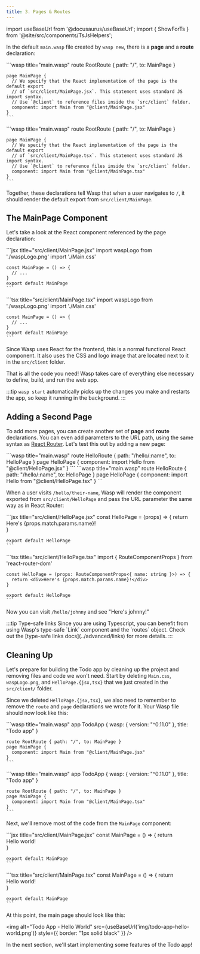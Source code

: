 ```yaml
---
title: 3. Pages & Routes
---
```


import useBaseUrl from '@docusaurus/useBaseUrl';
import { ShowForTs } from '@site/src/components/TsJsHelpers';

In the default `main.wasp` file created by `wasp new`, there is a **page** and a **route** declaration:

<Tabs groupId="js-ts">
  <TabItem value="js" label="JavaScript">
    ```wasp title="main.wasp"
    route RootRoute { path: "/", to: MainPage }

    page MainPage {
      // We specify that the React implementation of the page is the default export
      // of `src/client/MainPage.jsx`. This statement uses standard JS import syntax.
      // Use `@client` to reference files inside the `src/client` folder.
      component: import Main from "@client/MainPage.jsx"
    }
    ```
  </TabItem>

  <TabItem value="ts" label="TypeScript">
    ```wasp title="main.wasp"
    route RootRoute { path: "/", to: MainPage }

    page MainPage {
      // We specify that the React implementation of the page is the default export
      // of `src/client/MainPage.tsx`. This statement uses standard JS import syntax.
      // Use `@client` to reference files inside the `src/client` folder.
      component: import Main from "@client/MainPage.tsx"
    }
    ```
  </TabItem>
</Tabs>

Together, these declarations tell Wasp that when a user navigates to `/`, it should render the default export from `src/client/MainPage`.

## The MainPage Component

Let's take a look at the React component referenced by the page declaration:

<Tabs groupId="js-ts">
  <TabItem value="js" label="JavaScript">
    ```jsx title="src/client/MainPage.jsx"
    import waspLogo from './waspLogo.png'
    import './Main.css'

    const MainPage = () => {
      // ...
    }
    export default MainPage
    ```
  </TabItem>

  <TabItem value="ts" label="TypeScript">
    ```tsx title="src/client/MainPage.tsx"
    import waspLogo from './waspLogo.png'
    import './Main.css'

    const MainPage = () => {
      // ...
    }
    export default MainPage
    ```
  </TabItem>
</Tabs>

Since Wasp uses React for the frontend, this is a normal functional React component. It also uses the CSS and logo image that are located next to it in the `src/client` folder.

That is all the code you need! Wasp takes care of everything else necessary to define, build, and run the web app.

:::tip
`wasp start` automatically picks up the changes you make and restarts the app, so keep it running in the background.
:::

## Adding a Second Page

To add more pages, you can create another set of **page** and **route** declarations. You can even add parameters to the URL path, using the same syntax as [React Router](https://reactrouter.com/web/). Let's test this out by adding a new page:

<Tabs groupId="js-ts">
  <TabItem value="js" label="JavaScript">
    ```wasp title="main.wasp"
    route HelloRoute { path: "/hello/:name", to: HelloPage }
    page HelloPage {
      component: import Hello from "@client/HelloPage.jsx"
    }
    ```
  </TabItem>

  <TabItem value="ts" label="TypeScript">
    ```wasp title="main.wasp"
    route HelloRoute { path: "/hello/:name", to: HelloPage }
    page HelloPage {
      component: import Hello from "@client/HelloPage.tsx"
    }
    ```
  </TabItem>
</Tabs>

When a user visits `/hello/their-name`, Wasp will render the component exported from `src/client/HelloPage` and pass the URL parameter the same way as in React Router:

<Tabs groupId="js-ts">
  <TabItem value="js" label="JavaScript">
    ```jsx title="src/client/HelloPage.jsx"
    const HelloPage = (props) => {
      return <div>Here's {props.match.params.name}!</div>
    }

    export default HelloPage
    ```
  </TabItem>

  <TabItem value="ts" label="TypeScript">
    ```tsx title="src/client/HelloPage.tsx"
    import { RouteComponentProps } from 'react-router-dom'

    const HelloPage = (props: RouteComponentProps<{ name: string }>) => {
      return <div>Here's {props.match.params.name}!</div>
    }

    export default HelloPage
    ```
  </TabItem>
</Tabs>

Now you can visit `/hello/johnny` and see "Here's johnny!"

<ShowForTs>
  :::tip Type-safe links
  Since you are using Typescript, you can benefit from using Wasp's type-safe `Link` component and the `routes` object. Check out the [type-safe links docs](../advanced/links) for more details.
  :::
</ShowForTs>

## Cleaning Up

Let's prepare for building the Todo app by cleaning up the project and removing files and code we won't need. Start by deleting `Main.css`, `waspLogo.png`, and `HelloPage.{jsx,tsx}` that we just created in the `src/client/` folder.

Since we deleted `HelloPage.{jsx,tsx}`, we also need to remember to remove the `route` and `page` declarations we wrote for it. Your Wasp file should now look like this:

<Tabs groupId="js-ts">
  <TabItem value="js" label="JavaScript">
    ```wasp title="main.wasp"
    app TodoApp {
      wasp: {
        version: "^0.11.0"
      },
      title: "Todo app"
    }

    route RootRoute { path: "/", to: MainPage }
    page MainPage {
      component: import Main from "@client/MainPage.jsx"
    }
    ```
  </TabItem>

  <TabItem value="ts" label="TypeScript">
    ```wasp title="main.wasp"
    app TodoApp {
      wasp: {
        version: "^0.11.0"
      },
      title: "Todo app"
    }

    route RootRoute { path: "/", to: MainPage }
    page MainPage {
      component: import Main from "@client/MainPage.tsx"
    }
    ```
  </TabItem>
</Tabs>

Next, we'll remove most of the code from the `MainPage` component:

<Tabs groupId="js-ts">
  <TabItem value="js" label="JavaScript">
    ```jsx title="src/client/MainPage.jsx"
    const MainPage = () => {
      return <div>Hello world!</div>
    }

    export default MainPage
    ```
  </TabItem>

  <TabItem value="ts" label="TypeScript">
    ```tsx title="src/client/MainPage.tsx"
    const MainPage = () => {
      return <div>Hello world!</div>
    }

    export default MainPage
    ```
  </TabItem>
</Tabs>

At this point, the main page should look like this:

<img alt="Todo App - Hello World" src={useBaseUrl('img/todo-app-hello-world.png')} style={{ border: "1px solid black" }} />

In the next section, we'll start implementing some features of the Todo app!
